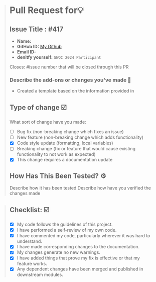 > # Pull Request for💡
> ## Issue Title : #417
> * **Name:** 
> * **GitHub ID:** [My Github]()
> * **Email ID:** []()
> * **denitfy yourself:** `SWOC 2024 Participant`
> 
> Closes: #issue number that will be closed through this PR
> 
> ### Describe the add-ons or changes you've made 📃
> * Created a template based on the information provided in []()
> 
> ## Type of change ☑️
> What sort of change have you made:
> 
> * [ ]  Bug fix (non-breaking change which fixes an issue)
> * [ ]  New feature (non-breaking change which adds functionality)
> * [x]  Code style update (formatting, local variables)
> * [ ]  Breaking change (fix or feature that would cause existing functionality to not work as expected)
> * [x]  This change requires a documentation update
> 
> ## How Has This Been Tested? ⚙️
> Describe how it has been tested Describe how have you verified the changes made

> ## Checklist: ☑️
> * [x]  My code follows the guidelines of this project.
> * [x]  I have performed a self-review of my own code.
> * [x]  I have commented my code, particularly wherever it was hard to understand.
> * [x]  I have made corresponding changes to the documentation.
> * [x]  My changes generate no new warnings.
> * [x]  I have added things that prove my fix is effective or that my feature works.
> * [x]  Any dependent changes have been merged and published in downstream modules.

